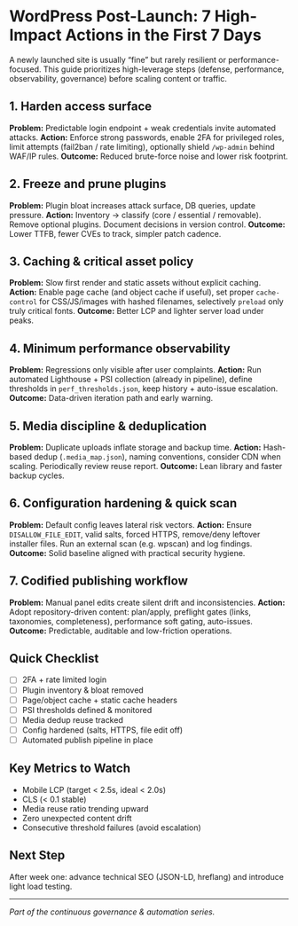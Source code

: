 # WordPress Post-Launch: 7 High-Impact Actions in the First 7 Days

A newly launched site is usually “fine” but rarely resilient or performance-focused. This guide prioritizes high-leverage steps (defense, performance, observability, governance) before scaling content or traffic.

## 1. Harden access surface
**Problem:** Predictable login endpoint + weak credentials invite automated attacks.
**Action:** Enforce strong passwords, enable 2FA for privileged roles, limit attempts (fail2ban / rate limiting), optionally shield `/wp-admin` behind WAF/IP rules.
**Outcome:** Reduced brute-force noise and lower risk footprint.

## 2. Freeze and prune plugins
**Problem:** Plugin bloat increases attack surface, DB queries, update pressure.
**Action:** Inventory → classify (core / essential / removable). Remove optional plugins. Document decisions in version control.
**Outcome:** Lower TTFB, fewer CVEs to track, simpler patch cadence.

## 3. Caching & critical asset policy
**Problem:** Slow first render and static assets without explicit caching.
**Action:** Enable page cache (and object cache if useful), set proper `cache-control` for CSS/JS/images with hashed filenames, selectively `preload` only truly critical fonts.
**Outcome:** Better LCP and lighter server load under peaks.

## 4. Minimum performance observability
**Problem:** Regressions only visible after user complaints.
**Action:** Run automated Lighthouse + PSI collection (already in pipeline), define thresholds in `perf_thresholds.json`, keep history + auto-issue escalation.
**Outcome:** Data-driven iteration path and early warning.

## 5. Media discipline & deduplication
**Problem:** Duplicate uploads inflate storage and backup time.
**Action:** Hash-based dedup (`.media_map.json`), naming conventions, consider CDN when scaling. Periodically review reuse report.
**Outcome:** Lean library and faster backup cycles.

## 6. Configuration hardening & quick scan
**Problem:** Default config leaves lateral risk vectors.
**Action:** Ensure `DISALLOW_FILE_EDIT`, valid salts, forced HTTPS, remove/deny leftover installer files. Run an external scan (e.g. wpscan) and log findings.
**Outcome:** Solid baseline aligned with practical security hygiene.

## 7. Codified publishing workflow
**Problem:** Manual panel edits create silent drift and inconsistencies.
**Action:** Adopt repository-driven content: plan/apply, preflight gates (links, taxonomies, completeness), performance soft gating, auto-issues.
**Outcome:** Predictable, auditable and low-friction operations.

## Quick Checklist
- [ ] 2FA + rate limited login
- [ ] Plugin inventory & bloat removed
- [ ] Page/object cache + static cache headers
- [ ] PSI thresholds defined & monitored
- [ ] Media dedup reuse tracked
- [ ] Config hardened (salts, HTTPS, file edit off)
- [ ] Automated publish pipeline in place

## Key Metrics to Watch
- Mobile LCP (target < 2.5s, ideal < 2.0s)
- CLS (< 0.1 stable)
- Media reuse ratio trending upward
- Zero unexpected content drift
- Consecutive threshold failures (avoid escalation)

## Next Step
After week one: advance technical SEO (JSON-LD, hreflang) and introduce light load testing.

---
*Part of the continuous governance & automation series.*
